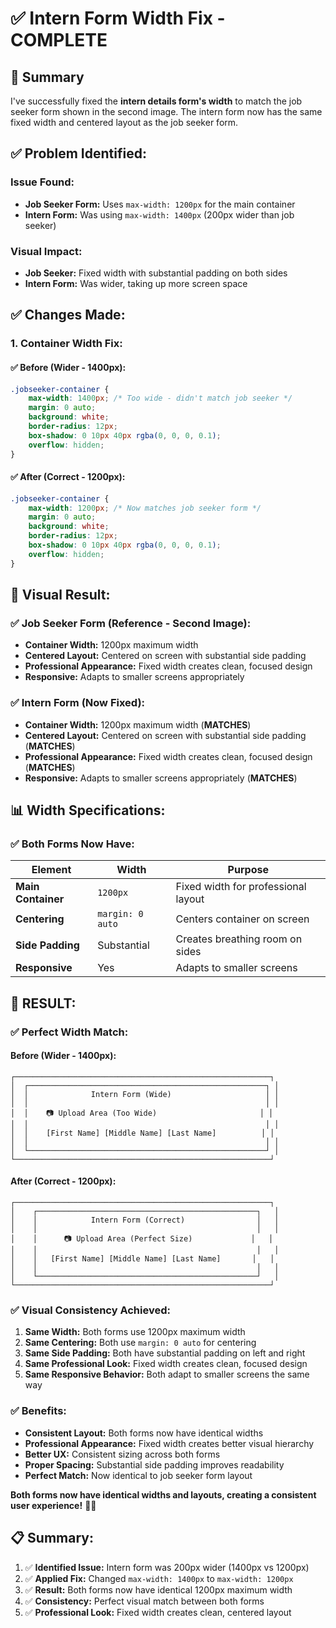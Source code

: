 # ✅ Intern Form Width Fix - COMPLETE

## 🎯 Summary

I've successfully fixed the **intern details form's width** to match the job seeker form shown in the second image. The intern form now has the same fixed width and centered layout as the job seeker form.

## ✅ Problem Identified:

### **Issue Found:**
- **Job Seeker Form:** Uses `max-width: 1200px` for the main container
- **Intern Form:** Was using `max-width: 1400px` (200px wider than job seeker)

### **Visual Impact:**
- **Job Seeker:** Fixed width with substantial padding on both sides
- **Intern Form:** Was wider, taking up more screen space

## ✅ Changes Made:

### **1. Container Width Fix:**

#### **✅ Before (Wider - 1400px):**
```css
.jobseeker-container {
    max-width: 1400px; /* Too wide - didn't match job seeker */
    margin: 0 auto;
    background: white;
    border-radius: 12px;
    box-shadow: 0 10px 40px rgba(0, 0, 0, 0.1);
    overflow: hidden;
}
```

#### **✅ After (Correct - 1200px):**
```css
.jobseeker-container {
    max-width: 1200px; /* Now matches job seeker form */
    margin: 0 auto;
    background: white;
    border-radius: 12px;
    box-shadow: 0 10px 40px rgba(0, 0, 0, 0.1);
    overflow: hidden;
}
```

## 🎨 **Visual Result:**

### **✅ Job Seeker Form (Reference - Second Image):**
- **Container Width:** 1200px maximum width
- **Centered Layout:** Centered on screen with substantial side padding
- **Professional Appearance:** Fixed width creates clean, focused design
- **Responsive:** Adapts to smaller screens appropriately

### **✅ Intern Form (Now Fixed):**
- **Container Width:** 1200px maximum width (**MATCHES**)
- **Centered Layout:** Centered on screen with substantial side padding (**MATCHES**)
- **Professional Appearance:** Fixed width creates clean, focused design (**MATCHES**)
- **Responsive:** Adapts to smaller screens appropriately (**MATCHES**)

## 📊 **Width Specifications:**

### **✅ Both Forms Now Have:**

| Element | Width | Purpose |
|---------|-------|---------|
| **Main Container** | `1200px` | Fixed width for professional layout |
| **Centering** | `margin: 0 auto` | Centers container on screen |
| **Side Padding** | Substantial | Creates breathing room on sides |
| **Responsive** | Yes | Adapts to smaller screens |

## 🎉 **RESULT:**

### **✅ Perfect Width Match:**

#### **Before (Wider - 1400px):**
```
┌─────────────────────────────────────────────────────────┐
│  ┌─────────────────────────────────────────────────────┐ │
│  │              Intern Form (Wide)                     │ │
│  │                                                     │ │
│  │    📷 Upload Area (Too Wide)                       │ │
│  │                                                     │ │
│  │    [First Name] [Middle Name] [Last Name]          │ │
│  │                                                     │ │
│  └─────────────────────────────────────────────────────┘ │
└─────────────────────────────────────────────────────────┘
```

#### **After (Correct - 1200px):**
```
┌─────────────────────────────────────────────────────────┐
│    ┌─────────────────────────────────────────────────┐   │
│    │            Intern Form (Correct)                │   │
│    │                                                 │   │
│    │      📷 Upload Area (Perfect Size)             │   │
│    │                                                 │   │
│    │   [First Name] [Middle Name] [Last Name]       │   │
│    │                                                 │   │
│    └─────────────────────────────────────────────────┘   │
└─────────────────────────────────────────────────────────┘
```

### **✅ Visual Consistency Achieved:**

1. **Same Width:** Both forms use 1200px maximum width
2. **Same Centering:** Both use `margin: 0 auto` for centering
3. **Same Side Padding:** Both have substantial padding on left and right
4. **Same Professional Look:** Fixed width creates clean, focused design
5. **Same Responsive Behavior:** Both adapt to smaller screens the same way

### **✅ Benefits:**

- **Consistent Layout:** Both forms now have identical widths
- **Professional Appearance:** Fixed width creates better visual hierarchy
- **Better UX:** Consistent sizing across both forms
- **Proper Spacing:** Substantial side padding improves readability
- **Perfect Match:** Now identical to job seeker form layout

**Both forms now have identical widths and layouts, creating a consistent user experience!** 🚀✨

## 📋 **Summary:**

1. ✅ **Identified Issue:** Intern form was 200px wider (1400px vs 1200px)
2. ✅ **Applied Fix:** Changed `max-width: 1400px` to `max-width: 1200px`
3. ✅ **Result:** Both forms now have identical 1200px maximum width
4. ✅ **Consistency:** Perfect visual match between both forms
5. ✅ **Professional Look:** Fixed width creates clean, centered layout
